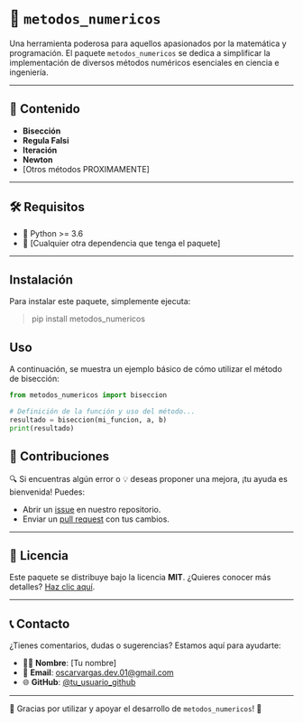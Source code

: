 # 🧮 `metodos_numericos`

Una herramienta poderosa para aquellos apasionados por la matemática y programación. El paquete `metodos_numericos` se dedica a simplificar la implementación de diversos métodos numéricos esenciales en ciencia e ingeniería.

---

## 📝 Contenido

- **Bisección**
- **Regula Falsi**
- **Iteración**
- **Newton**
- [Otros métodos PROXIMAMENTE]

---

## 🛠️ Requisitos

- 🐍 Python >= 3.6
- 🔧 [Cualquier otra dependencia que tenga el paquete]

---

## Instalación

Para instalar este paquete, simplemente ejecuta:

> pip install metodos_numericos

## Uso

A continuación, se muestra un ejemplo básico de cómo utilizar el método de bisección:

```python
from metodos_numericos import biseccion

# Definición de la función y uso del método...
resultado = biseccion(mi_funcion, a, b)
print(resultado)
```

## 🤝 Contribuciones

🔍 Si encuentras algún error o 💡 deseas proponer una mejora, ¡tu ayuda es bienvenida! Puedes:

- Abrir un [issue](LINK_AL_REPOSITORIO/issues) en nuestro repositorio.
- Enviar un [pull request](LINK_AL_REPOSITORIO/pulls) con tus cambios.

---

## 📜 Licencia

Este paquete se distribuye bajo la licencia **MIT**. ¿Quieres conocer más detalles? [Haz clic aquí](URL_DE_TU_LICENCIA).

---

## 📞 Contacto

¿Tienes comentarios, dudas o sugerencias? Estamos aquí para ayudarte:

- 🙍‍♂️ **Nombre**: [Tu nombre]
- 📧 **Email**: [oscarvargas.dev.01@gmail.com](mailto:oscarvargas.dev.01@gmail.com)
- 🌐 **GitHub**: [@tu_usuario_github](https://github.com/tu_usuario_github)

---

🌟 Gracias por utilizar y apoyar el desarrollo de `metodos_numericos`! 🌟
